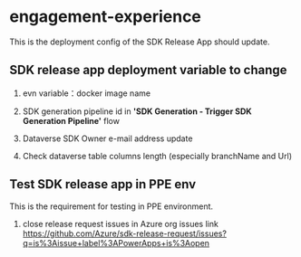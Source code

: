 # engagement-experience

This is the deployment config of the SDK Release App should update.

## SDK release app deployment variable to change

1. evn variable：docker image name

2. SDK generation pipeline id in **'SDK Generation - Trigger SDK Generation Pipeline'** flow

3. Dataverse SDK Owner e-mail address update

4. Check dataverse table columns length (especially branchName and Url)

## Test SDK release app in PPE env

This is the requirement for testing in PPE environment.

1. close release request issues in Azure org
issues link <https://github.com/Azure/sdk-release-request/issues?q=is%3Aissue+label%3APowerApps+is%3Aopen>
